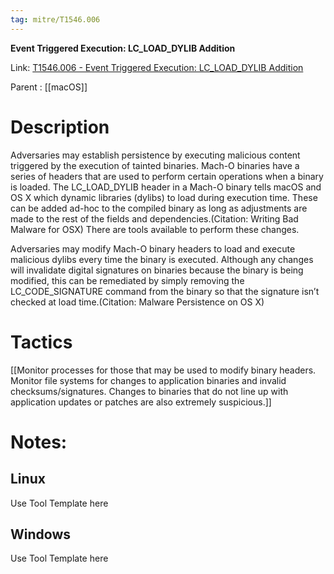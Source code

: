 ```yaml
---
tag: mitre/T1546.006
---
```


**Event Triggered Execution: LC_LOAD_DYLIB Addition**

Link: [T1546.006 - Event Triggered Execution: LC_LOAD_DYLIB Addition](https://attack.mitre.org/techniques/T1546/006)

Parent : [[macOS]]


# Description

Adversaries may establish persistence by executing malicious content triggered by the execution of tainted binaries. Mach-O binaries have a series of headers that are used to perform certain operations when a binary is loaded. The LC_LOAD_DYLIB header in a Mach-O binary tells macOS and OS X which dynamic libraries (dylibs) to load during execution time. These can be added ad-hoc to the compiled binary as long as adjustments are made to the rest of the fields and dependencies.(Citation: Writing Bad Malware for OSX) There are tools available to perform these changes.

Adversaries may modify Mach-O binary headers to load and execute malicious dylibs every time the binary is executed. Although any changes will invalidate digital signatures on binaries because the binary is being modified, this can be remediated by simply removing the LC_CODE_SIGNATURE command from the binary so that the signature isn’t checked at load time.(Citation: Malware Persistence on OS X)

# Tactics


[[Monitor processes for those that may be used to modify binary headers. Monitor file systems for changes to application binaries and invalid checksums/signatures. Changes to binaries that do not line up with application updates or patches are also extremely suspicious.]]


# Notes:

## Linux

Use Tool Template here

## Windows

Use Tool Template here